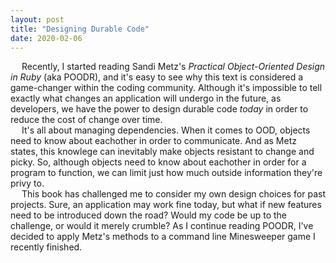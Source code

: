 ```yaml
---
layout: post
title: "Designing Durable Code"
date: 2020-02-06
---
```


<!--<img src="https://user-images.githubusercontent.com/34899774/73970643-7d01b600-48eb-11ea-9339-f730a6dae4ba.png" alt="laptop" align="left">-->
&emsp; Recently, I started reading Sandi Metz's <em>Practical Object-Oriented Design in Ruby</em> (aka POODR), and it's easy to see why this text is considered a game-changer within the coding community. Although it's impossible to tell exactly what changes an application will undergo in the future, as developers, we have the power to design durable code <em>today</em> in order to reduce the cost of change over time.
<br>
&emsp; It's all about managing dependencies. When it comes to OOD, objects need to know about eachother in order to communicate. And as Metz states, this knowlege can inevitably make objects resistant to change and picky. So, although objects need to know about eachother in order for a program to function, we can limit just how much outside information they're privy to.
<br>
&emsp; This book has challenged me to consider my own design choices for past projects. Sure, an application may work fine today, but what if new features need to be introduced down the road? Would my code be up to the challenge, or would it merely crumble? As I continue reading POODR, I've decided to apply Metz's methods to a command line Minesweeper game I recently finished.
